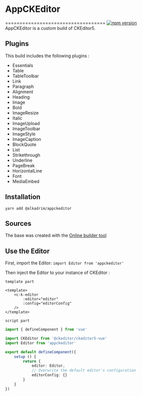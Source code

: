 # AppCKEditor
===================================
[![npm version](https://badge.fury.io/js/@odandb%2Fappckeditor.svg)](https://www.npmjs.com/package/@odandb/appckeditor)
AppCKEditor is a custom build of CKEditor5.

## Plugins
This build includes the following plugins :
- Essentials
- Table
- TableToolbar
- Link
- Paragraph
- Alignment
- Heading
- Image
- Bold
- ImageResize
- Italic
- ImageUpload
- ImageToolbar
- ImageStyle
- ImageCaption
- BlockQuote
- List
- Strikethrough
- Underline
- PageBreak
- HorizontalLine
- Font
- MediaEmbed

## Installation

`yarn add @alkadrim/appckeditor`

## Sources

The base was created with the [Online builder tool](https://ckeditor.com/ckeditor-5/online-builder)

## Use the Editor

First, import the Editor:
`import Editor from 'appckeditor'`

Then inject the Editor to your instance of CKEditor :

`template part`
```vue
<template>
    <c-k-editor
        :editor="editor"
        :config="editorConfig"
    />
</template>
```

`script part`
```typescript jsx
import { defineComponent } from 'vue'

import CKEditor from '@ckeditor/ckeditor5-vue'
import Editor from 'appckeditor'

export default defineComponent({
    setup () {
        return {
            editor: Editor,
            // Overwrite the default editor's configuration
            editorConfig: {}
        }
    }
})
```
